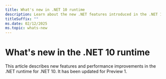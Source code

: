 ```yaml
---
title: What's new in .NET 10 runtime
description: Learn about the new .NET features introduced in the .NET 10 runtime.
titleSuffix: ""
ms.date: 02/12/2025
ms.topic: whats-new
---
```

# What's new in the .NET 10 runtime

This article describes new features and performance improvements in the .NET runtime for .NET 10. It has been updated for Preview 1.
